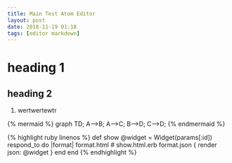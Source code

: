 ```yaml
---
title: Main Test Atom Editor
layout: post
date: 2018-11-19 01:18
tags: [editor markdown]
---
```


# heading 1
## heading 2
1. wertwertewtr

{% mermaid %}
graph TD;
    A-->B;
    A-->C;
    B-->D;
    C-->D;
{% endmermaid %}


{% highlight ruby linenos %}
def show
  @widget = Widget(params[:id])
  respond_to do |format|
    format.html # show.html.erb
    format.json { render json: @widget }
  end
end
{% endhighlight %}